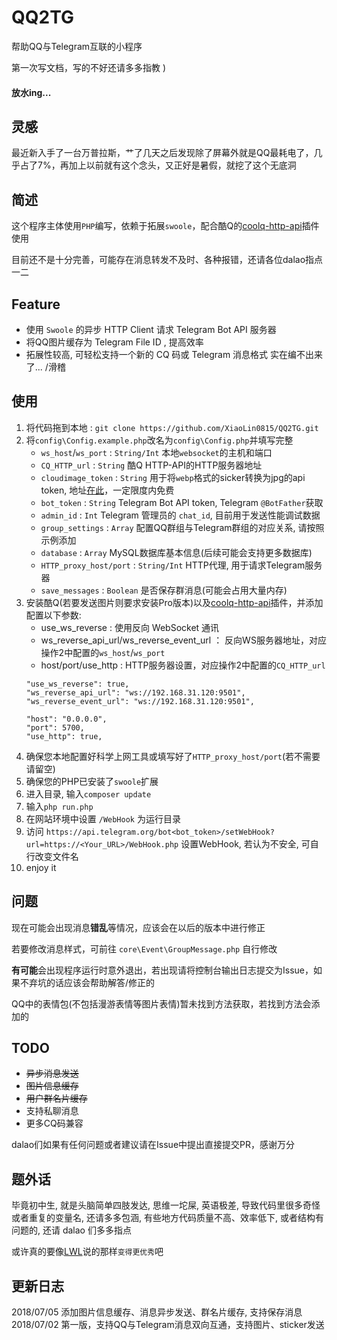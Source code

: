 
# QQ2TG
帮助QQ与Telegram互联的小程序

第一次写文档，写的不好还请多多指教 )

#### 放水ing...

## 灵感
最近新入手了一台万普拉斯，艹了几天之后发现除了屏幕外就是QQ最耗电了，几乎占了7%，再加上以前就有这个念头，又正好是暑假，就挖了这个无底洞

## 简述
这个程序主体使用`PHP`编写，依赖于拓展`swoole`，配合酷Q的[coolq-http-api](https://github.com/richardchien/coolq-http-api)插件使用

目前还不是十分完善，可能存在消息转发不及时、各种报错，还请各位dalao指点一二

## Feature
- 使用 `Swoole` 的异步 HTTP Client 请求 Telegram Bot API 服务器
- 将QQ图片缓存为 Telegram File ID , 提高效率
- 拓展性较高, 可轻松支持一个新的 CQ 码或 Telegram 消息格式
实在编不出来了...  /滑稽

## 使用
1. 将代码拖到本地 :  ```git clone https://github.com/XiaoLin0815/QQ2TG.git```
2. 将`config\Config.example.php`改名为`config\Config.php`并填写完整
    - `ws_host`/`ws_port` :  `String/Int` 本地`websocket`的主机和端口
    - `CQ_HTTP_url` :  `String` 酷Q HTTP-API的HTTP服务器地址
    - `cloudimage_token` :  `String` 用于将`webp`格式的sicker转换为jpg的api token, 地址[在此](https://www.cloudimage.io)，一定限度内免费
    - `bot_token` :  `String` Telegram Bot API token, Telegram `@BotFather`获取
    - `admin_id` :  `Int` Telegram 管理员的 `chat_id`, 目前用于发送性能调试数据
    - `group_settings` :  `Array` 配置QQ群组与Telegram群组的对应关系, 请按照示例添加
    - `database` :  `Array` MySQL数据库基本信息(后续可能会支持更多数据库)
    - `HTTP_proxy_host/port` :  `String/Int` HTTP代理, 用于请求Telegram服务器
    - `save_messages` : `Boolean` 是否保存群消息(可能会占用大量内存)
3. 安装酷Q(若要发送图片则要求安装Pro版本)以及[coolq-http-api](https://github.com/richardchien/coolq-http-api)插件，并添加配置以下参数:
    - use_ws_reverse :  使用反向 WebSocket 通讯
    - ws_reverse_api_url/ws_reverse_event_url ： 反向WS服务器地址，对应操作2中配置的`ws_host`/`ws_port`
    - host/port/use_http :  HTTP服务器设置，对应操作2中配置的`CQ_HTTP_url`
    ```
    "use_ws_reverse": true,
    "ws_reverse_api_url": "ws://192.168.31.120:9501",
    "ws_reverse_event_url": "ws://192.168.31.120:9501",
    
    "host": "0.0.0.0",
    "port": 5700,
    "use_http": true,
    ```
4. 确保您本地配置好科学上网工具或填写好了`HTTP_proxy_host/port`(若不需要请留空)
5. 确保您的PHP已安装了`swoole`扩展
6. 进入目录, 输入```composer update```
7. 输入```php run.php```
8. 在网站环境中设置 `/WebHook` 为运行目录
8. 访问 `https://api.telegram.org/bot<bot_token>/setWebHook?url=https://<Your_URL>/WebHook.php` 设置WebHook, 若认为不安全, 可自行改变文件名
9. enjoy it

## 问题
现在可能会出现消息**错乱**等情况，应该会在以后的版本中进行修正

若要修改消息样式，可前往 `core\Event\GroupMessage.php` 自行修改

**有可能**会出现程序运行时意外退出，若出现请将控制台输出日志提交为Issue，如果不弃坑的话应该会帮助解答/修正的

QQ中的表情包(不包括漫游表情等图片表情)暂未找到方法获取，若找到方法会添加的

## TODO
- ~~异步消息发送~~
- ~~图片信息缓存~~
- ~~用户群名片缓存~~
- 支持私聊消息
- 更多CQ码兼容

dalao们如果有任何问题或者建议请在Issue中提出直接提交PR，感谢万分

## 题外话
毕竟初中生, 就是头脑简单四肢发达, 思维一坨屎, 英语极差, 导致代码里很多奇怪或者重复的变量名, 还请多多包涵,
有些地方代码质量不高、效率低下, 或者结构有问题的, 还请 dalao 们多多指点 

或许真的要像[LWL](https://lwl.moe)说的那样`变得更优秀`吧

## 更新日志
2018/07/05 添加图片信息缓存、消息异步发送、群名片缓存, 支持保存消息
2018/07/02 第一版，支持QQ与Telegram消息双向互通，支持图片、sticker发送
